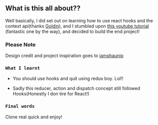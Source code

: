 ## What is this all about??

Well basically, I did set out on learning how to use react hooks and the context api(thanks [Goldin](https://twitter.com/gold_olar)), and I stumbled upon [this youtube tutorial](https://www.youtube.com/watch?v=6RhOzQciVwI&list=PL4cUxeGkcC9hNokByJilPg5g9m2APUePI) (fantastic one by the way), and decided to build the end project!

### Please Note

Design credit and project inspiration goes to [iamshaunjp](https://github.com/iamshaunjp)<br />

### `What I learnt`

* You should use hooks and quit using redux boy. Lol!!<br/>

* Sadly this reducer, action and dispatch concept still followed Hooks(Honestly I don tire for React!) 

### `Final words`

Clone real quick and enjoy!<br />
